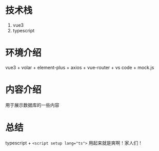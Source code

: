 # 技术栈

1. vue3
2. typescript

# 环境介绍

vue3 + volar + element-plus + axios + vue-router + vs code + mock.js

# 内容介绍

用于展示数据库的一些内容

# 总结

typescript + `<script setup lang="ts">` 用起来就是爽啊！家人们！